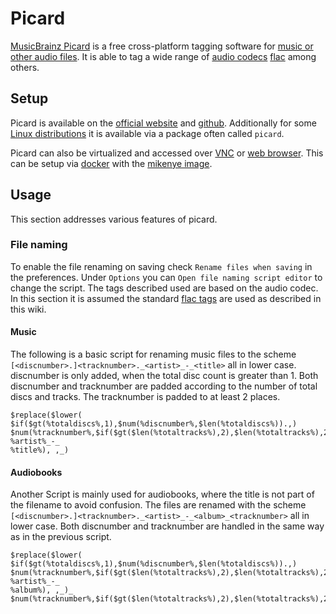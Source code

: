 # Picard

[MusicBrainz Picard](https://picard.musicbrainz.org/) is a free cross-platform
tagging software for [music or other audio files](./audio.md).
It is able to tag a wide range of [audio codecs](./audio.md#audio-codecs)
[flac](./flac_(codec).md) among others.

## Setup

Picard is available on the [official website](https://picard.musicbrainz.org/)
and [github](https://github.com/metabrainz/picard).
Additionally for some [Linux distributions](/wiki/linux/linux.md#distributions)
it is available via a package often called `picard`.

Picard can also be virtualized and accessed over [VNC](/wiki/vnc.md) or
[web browser](/wiki/web_browser.md).
This can be setup via [docker](/wiki/docker.md) with the
[mikenye image](/wiki/docker-images/mikenye_-_picard.md).

## Usage

This section addresses various features of picard.

### File naming

To enable the file renaming on saving check `Rename files when saving` in the
preferences.
Under `Options` you can `Open file naming script editor` to change the script.
The tags described used are based on the audio codec.
In this section it is assumed the standard
[flac tags](./flac_(codec).md#tagging) are used as described in this wiki.

#### Music

The following is a basic script for renaming music files to the scheme
`[<discnumber>.]<tracknumber>._<artist>_-_<title>`
all in lower case.
discnumber is only added, when the total disc count is greater than 1.
Both discnumber and tracknumber are padded according to the number of total
discs and tracks.
The tracknumber is padded to at least 2 places.

```
$replace($lower(
$if($gt(%totaldiscs%,1),$num(%discnumber%,$len(%totaldiscs%)).,)
$num(%tracknumber%,$if($gt($len(%totaltracks%),2),$len(%totaltracks%),2))._
%artist%_-_
%title%), ,_)
```

#### Audiobooks

Another Script is mainly used for audiobooks, where the title is not part of
the filename to avoid confusion.
The files are renamed with the scheme
`[<discnumber>.]<tracknumber>._<artist>_-_<album>_<tracknumber>`
all in lower case.
Both discnumber and tracknumber are handled in the same way as in the previous
script.

```
$replace($lower(
$if($gt(%totaldiscs%,1),$num(%discnumber%,$len(%totaldiscs%)).,)
$num(%tracknumber%,$if($gt($len(%totaltracks%),2),$len(%totaltracks%),2))._
%artist%_-_
%album%), ,_)_
$num(%tracknumber%,$if($gt($len(%totaltracks%),2),$len(%totaltracks%),2))
```
